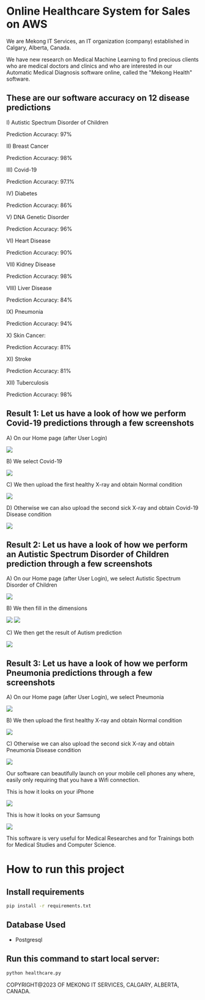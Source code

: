 <h1>Online Healthcare System for Sales on AWS</h1>

We are Mekong IT Services, an IT organization (company) established in Calgary, Alberta, Canada.
 
We have new research on Medical Machine Learning to find precious clients who are medical doctors and clinics and who are interested in our Automatic Medical Diagnosis software online, called the "Mekong Health" software.
 
<h2>These are our software accuracy on 12 disease predictions</h2>
 
I) Autistic Spectrum Disorder of Children

Prediction Accuracy: 97%
 
II) Breast Cancer

Prediction Accuracy: 98%

III) Covid-19

Prediction Accuracy: 97.1%
 
IV) Diabetes

Prediction Accuracy: 86%
 
V) DNA Genetic Disorder

Prediction Accuracy: 96%
 
VI) Heart Disease

Prediction Accuracy: 90%
 
VII) Kidney Disease

Prediction Accuracy: 98%
 
VIII) Liver Disease

Prediction Accuracy: 84%
 
IX) Pneumonia

Prediction Accuracy: 94%

X) Skin Cancer:

Prediction Accuracy: 81%
 
XI) Stroke

Prediction Accuracy: 81%
 
XII) Tuberculosis

Prediction Accuracy: 98%
 
<h2>Result 1:  Let us have a look of how we perform Covid-19 predictions through a few screenshots</h2>
 
A) On our Home page (after User Login)

<img src="marketing/homepage.png">
 
B) We select Covid-19

<img src="marketing/covid191.png">
 
C) We then upload the first healthy X-ray and obtain Normal condition

<img src="marketing/covid192.png">
 
D) Otherwise we can also upload the second sick X-ray and obtain Covid-19 Disease condition
 
<img src="marketing/covid193.png">
 
<h2>Result 2: Let us have a look of how we perform an Autistic Spectrum Disorder of Children prediction through a few screenshots</h2>
 
A) On our Home page (after User Login), we select Autistic Spectrum Disorder of Children

<img src="marketing/autism1.png">

B) We then fill in the dimensions

<img src="marketing/autism2.png">

<img src="marketing/autism3.png">

C) We then get the result of Autism prediction

<img src="marketing/autism4.png">

<h2>Result 3:  Let us have a look of how we perform Pneumonia predictions through a few screenshots</h2>
 
A) On our Home page (after User Login), we select Pneumonia

<img src="marketing/pneumonia1.png">
 
B) We then upload the first healthy X-ray and obtain Normal condition

<img src="marketing/pneumonia5.png">
 
C) Otherwise we can also upload the second sick X-ray and obtain Pneumonia Disease condition
 
<img src="marketing/pneumonia6.png">

Our software can beautifully launch on your mobile cell phones any where, easily only requiring that you have a Wifi connection.

This is how it looks on your iPhone

<img src="marketing/iPhone2.png">

This is how it looks on your Samsung
 
<img src="marketing/samsung.png">
 
This software is very useful for Medical Researches and for Trainings both for Medical Studies and Computer Science.

<h1>How to run this project</h1>

<h2>Install requirements</h2>

```sh
pip install -r requirements.txt
```

## Database Used
- Postgresql

<h2>Run this command to start local server: </h2>

```sh
python healthcare.py
```

COPYRIGHT@2023 OF MEKONG IT SERVICES, CALGARY, ALBERTA, CANADA.
